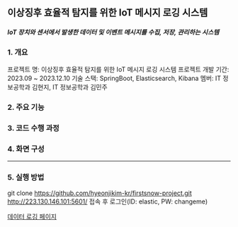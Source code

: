 ## 이상징후 효율적 탐지를 위한 IoT 메시지 로깅 시스템
##### IoT 장치와 센서에서 발생한 데이터 및 이벤트 메시지를 수집, 저장, 관리하는 시스템

### 1. 개요
프로젝트 명: 이상징후 효율적 탐지를 위한 IoT 메시지 로깅 시스템
프로젝트 개발 기간: 2023.09 ~ 2023.12.10
기술 스택: SpringBoot, Elasticsearch, Kibana
멤버: IT 정보공학과 김현지, IT 정보공학과 김민주


### 2. 주요 기능

### 3. 코드 수행 과정

### 4. 화면 구성

-------------------------------------------------------------------------------------------------
### 5. 실행 방법
git clone https://github.com/hyeonjikim-kr/firstsnow-project.git
http://223.130.146.101:5601/ 접속 후 로그인(ID: elastic, PW: changeme)


[데이터 로깅 페이지]()
